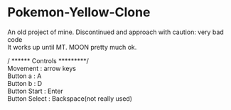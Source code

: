 # Pokemon-Yellow-Clone
An old project of mine. Discontinued and approach with caution: very bad code <br>
It works up until MT. MOON pretty much ok. <br>

/ ****** Controls *********/ <br>
Movement      : arrow keys <br>
Button a      : A <br>
Button b      : D <br>
Button Start  : Enter <br>
Button Select : Backspace(not really used) <br>

